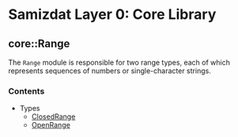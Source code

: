 Samizdat Layer 0: Core Library
==============================

core::Range
-----------

The `Range` module is responsible for two range types, each of which
represents sequences of numbers or single-character strings.


### Contents

* Types
  * [ClosedRange](ClosedRange.md)
  * [OpenRange](OpenRange.md)
